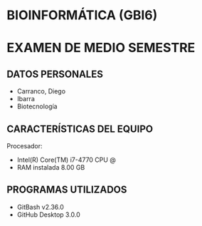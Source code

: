 # BIOINFORMÁTICA (GBI6)

# EXAMEN DE MEDIO SEMESTRE
## DATOS PERSONALES
- Carranco, Diego
- Ibarra
- Biotecnología

## CARACTERÍSTICAS DEL EQUIPO
 Procesador: 
- Intel(R) Core(TM) i7-4770 CPU @
- RAM instalada 8.00 GB

## PROGRAMAS UTILIZADOS 
- GitBash v2.36.0
- GitHub Desktop 3.0.0


